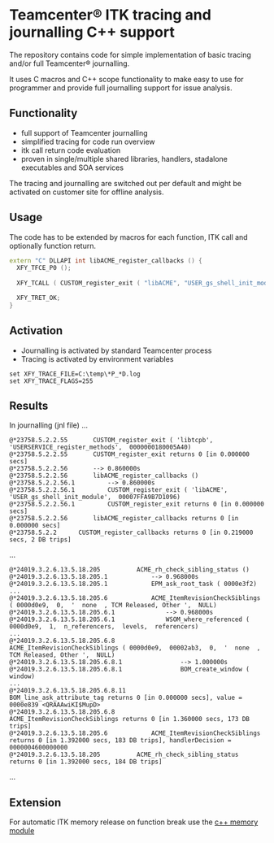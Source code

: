# Teamcenter®  ITK tracing and journalling C++ support

The repository contains code for simple implementation of basic tracing 
and/or full Teamcenter® journalling.

It uses C macros and C++ scope functionality to make easy to use for
programmer and provide full journalling support for issue analysis.

## Functionality
- full support of Teamcenter journalling
- simplified tracing for code run overview
- itk call return code evaluation
- proven in single/multiple shared libraries, handlers, stadalone executables and SOA services

The tracing and journalling are switched out per default and might be
activated on customer site for offline analysis.

## Usage
The code has to be extended by macros for each function, ITK call and 
optionally function return.

```C++
extern "C" DLLAPI int libACME_register_callbacks () {
  XFY_TFCE_P0 ();
 
  XFY_TCALL ( CUSTOM_register_exit ( "libACME", "USER_gs_shell_init_module", (CUSTOM_EXIT_ftn_t)ACME_gs_shell_init_module) );

  XFY_TRET_OK;
}
```

## Activation
- Journalling is activated by standard Teamcenter process
- Tracing is activated by environment variables
```
set XFY_TRACE_FILE=C:\temp\*P_*D.log
set XFY_TRACE_FLAGS=255
```

## Results
In journalling (jnl file)
...
```
@*23758.5.2.2.55       CUSTOM_register_exit ( 'libtcpb',  'USERSERVICE_register_methods',  0000000180005A40)
@*23758.5.2.2.55       CUSTOM_register_exit returns 0 [in 0.000000 secs]
@*23758.5.2.2.56       --> 0.860000s
@*23758.5.2.2.56       libACME_register_callbacks ()
@*23758.5.2.2.56.1         --> 0.860000s
@*23758.5.2.2.56.1         CUSTOM_register_exit ( 'libACME',  'USER_gs_shell_init_module',  00007FFA9B7D1096)
@*23758.5.2.2.56.1         CUSTOM_register_exit returns 0 [in 0.000000 secs]
@*23758.5.2.2.56       libACME_register_callbacks returns 0 [in 0.000000 secs]
@*23758.5.2.2      CUSTOM_register_callbacks returns 0 [in 0.219000 secs, 2 DB trips]
```
...
```
@*24019.3.2.6.13.5.18.205          ACME_rh_check_sibling_status ()
@*24019.3.2.6.13.5.18.205.1            --> 0.968000s
@*24019.3.2.6.13.5.18.205.1            EPM_ask_root_task ( 0000e3f2)
...
@*24019.3.2.6.13.5.18.205.6            ACME_ItemRevisionCheckSiblings ( 0000d0e9,  0,  '  none  , TCM Released, Other ',  NULL)
@*24019.3.2.6.13.5.18.205.6.1              --> 0.968000s
@*24019.3.2.6.13.5.18.205.6.1              WSOM_where_referenced ( 0000d0e9,  1,  n_referencers,  levels,  referencers)
...
@*24019.3.2.6.13.5.18.205.6.8              ACME_ItemRevisionCheckSiblings ( 0000d0e9,  00002ab3,  0,  '  none  , TCM Released, Other ',  NULL)
@*24019.3.2.6.13.5.18.205.6.8.1                --> 1.000000s
@*24019.3.2.6.13.5.18.205.6.8.1                BOM_create_window ( window)
...
@*24019.3.2.6.13.5.18.205.6.8.11               BOM_line_ask_attribute_tag returns 0 [in 0.000000 secs], value = 0000e839 <QRAAAwiKI$MupD>
@*24019.3.2.6.13.5.18.205.6.8              ACME_ItemRevisionCheckSiblings returns 0 [in 1.360000 secs, 173 DB trips]
@*24019.3.2.6.13.5.18.205.6            ACME_ItemRevisionCheckSiblings returns 0 [in 1.392000 secs, 183 DB trips], handlerDecision = 0000004600000000
@*24019.3.2.6.13.5.18.205          ACME_rh_check_sibling_status returns 0 [in 1.392000 secs, 184 DB trips]
```
...

## Extension
For automatic ITK memory release on function break use the [c++ memory 
module](https://github.com/exsofy/tcua-itk-memory)
